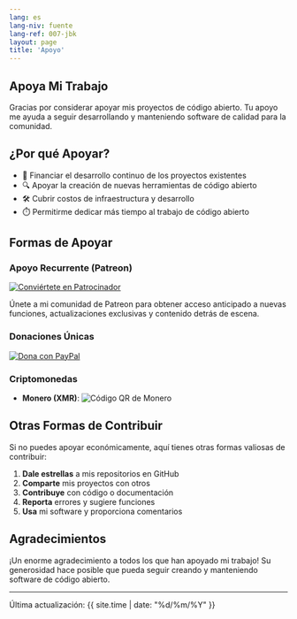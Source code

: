 ```yaml
---
lang: es
lang-niv: fuente
lang-ref: 007-jbk
layout: page
title: 'Apoyo'
---
```


## Apoya Mi Trabajo

Gracias por considerar apoyar mis proyectos de código abierto. Tu apoyo me ayuda a seguir desarrollando y manteniendo software de calidad para la comunidad.

## ¿Por qué Apoyar?

- 🚀 Financiar el desarrollo continuo de los proyectos existentes
- 🔍 Apoyar la creación de nuevas herramientas de código abierto
- 🛠️ Cubrir costos de infraestructura y desarrollo
- ⏱️ Permitirme dedicar más tiempo al trabajo de código abierto

## Formas de Apoyar

### Apoyo Recurrente (Patreon)

[![Conviértete en Patrocinador](https://img.shields.io/badge/Apóyame_en_Patreon-F96854?style=for-the-badge&logo=patreon&logoColor=white)](https://www.patreon.com/Nsfr750)

Únete a mi comunidad de Patreon para obtener acceso anticipado a nuevas funciones, actualizaciones exclusivas y contenido detrás de escena.

### Donaciones Únicas

[![Dona con PayPal](https://img.shields.io/badge/Donar_con_PayPal-00457C?style=for-the-badge&logo=paypal&logoColor=white)](https://paypal.me/3dmega)

### Criptomonedas

- **Monero (XMR)**:
  ![Código QR de Monero](https://api.qrserver.com/v1/create-qr-code/?size=200x200&data=monero:47Jc6MC47WJVFhiQFYwHyBNQP5BEsjUPG6tc8R37FwcTY8K5Y3LvFzveSXoGiaDQSxDrnCUBJ5WBj6Fgmsfix8VPD4w3gXF)

## Otras Formas de Contribuir

Si no puedes apoyar económicamente, aquí tienes otras formas valiosas de contribuir:

1. **Dale estrellas** a mis repositorios en GitHub
2. **Comparte** mis proyectos con otros
3. **Contribuye** con código o documentación
4. **Reporta** errores y sugiere funciones
5. **Usa** mi software y proporciona comentarios

## Agradecimientos

¡Un enorme agradecimiento a todos los que han apoyado mi trabajo! Su generosidad hace posible que pueda seguir creando y manteniendo software de código abierto.

---

Última actualización: {{ site.time | date: "%d/%m/%Y" }}
